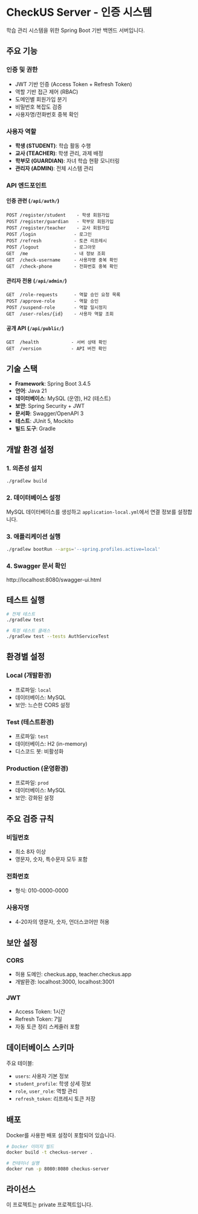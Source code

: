 # CheckUS Server - 인증 시스템

학습 관리 시스템을 위한 Spring Boot 기반 백엔드 서버입니다.

## 주요 기능

### 인증 및 권한
- JWT 기반 인증 (Access Token + Refresh Token)
- 역할 기반 접근 제어 (RBAC)
- 도메인별 회원가입 분기
- 비밀번호 복잡도 검증
- 사용자명/전화번호 중복 확인

### 사용자 역할
- **학생 (STUDENT)**: 학습 활동 수행
- **교사 (TEACHER)**: 학생 관리, 과제 배정
- **학부모 (GUARDIAN)**: 자녀 학습 현황 모니터링
- **관리자 (ADMIN)**: 전체 시스템 관리

### API 엔드포인트

#### 인증 관련 (`/api/auth/`)
```
POST /register/student    - 학생 회원가입
POST /register/guardian   - 학부모 회원가입  
POST /register/teacher    - 교사 회원가입
POST /login              - 로그인
POST /refresh            - 토큰 리프레시
POST /logout             - 로그아웃
GET  /me                 - 내 정보 조회
GET  /check-username     - 사용자명 중복 확인
GET  /check-phone        - 전화번호 중복 확인
```

#### 관리자 전용 (`/api/admin/`)
```
GET  /role-requests      - 역할 승인 요청 목록
POST /approve-role       - 역할 승인
POST /suspend-role       - 역할 일시정지
GET  /user-roles/{id}    - 사용자 역할 조회
```

#### 공개 API (`/api/public/`)
```
GET  /health            - 서버 상태 확인
GET  /version           - API 버전 확인
```

## 기술 스택

- **Framework**: Spring Boot 3.4.5
- **언어**: Java 21
- **데이터베이스**: MySQL (운영), H2 (테스트)
- **보안**: Spring Security + JWT
- **문서화**: Swagger/OpenAPI 3
- **테스트**: JUnit 5, Mockito
- **빌드 도구**: Gradle

## 개발 환경 설정

### 1. 의존성 설치
```bash
./gradlew build
```

### 2. 데이터베이스 설정
MySQL 데이터베이스를 생성하고 `application-local.yml`에서 연결 정보를 설정합니다.

### 3. 애플리케이션 실행
```bash
./gradlew bootRun --args='--spring.profiles.active=local'
```

### 4. Swagger 문서 확인
http://localhost:8080/swagger-ui.html

## 테스트 실행

```bash
# 전체 테스트
./gradlew test

# 특정 테스트 클래스
./gradlew test --tests AuthServiceTest
```

## 환경별 설정

### Local (개발환경)
- 프로파일: `local`
- 데이터베이스: MySQL
- 보안: 느슨한 CORS 설정

### Test (테스트환경)  
- 프로파일: `test`
- 데이터베이스: H2 (in-memory)
- 디스코드 봇: 비활성화

### Production (운영환경)
- 프로파일: `prod`
- 데이터베이스: MySQL
- 보안: 강화된 설정

## 주요 검증 규칙

### 비밀번호
- 최소 8자 이상
- 영문자, 숫자, 특수문자 모두 포함

### 전화번호
- 형식: 010-0000-0000

### 사용자명
- 4-20자의 영문자, 숫자, 언더스코어만 허용

## 보안 설정

### CORS
- 허용 도메인: checkus.app, teacher.checkus.app
- 개발환경: localhost:3000, localhost:3001

### JWT
- Access Token: 1시간
- Refresh Token: 7일
- 자동 토큰 정리 스케줄러 포함

## 데이터베이스 스키마

주요 테이블:
- `users`: 사용자 기본 정보
- `student_profile`: 학생 상세 정보
- `role`, `user_role`: 역할 관리
- `refresh_token`: 리프레시 토큰 저장

## 배포

Docker를 사용한 배포 설정이 포함되어 있습니다.

```bash
# Docker 이미지 빌드
docker build -t checkus-server .

# 컨테이너 실행
docker run -p 8080:8080 checkus-server
```

## 라이선스

이 프로젝트는 private 프로젝트입니다.
